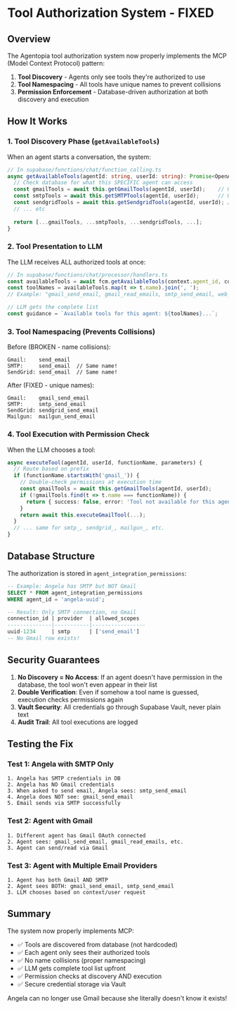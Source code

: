 # Tool Authorization System - FIXED

## Overview

The Agentopia tool authorization system now properly implements the MCP (Model Context Protocol) pattern:

1. **Tool Discovery** - Agents only see tools they're authorized to use
2. **Tool Namespacing** - All tools have unique names to prevent collisions
3. **Permission Enforcement** - Database-driven authorization at both discovery and execution

## How It Works

### 1. Tool Discovery Phase (`getAvailableTools`)

When an agent starts a conversation, the system:

```typescript
// In supabase/functions/chat/function_calling.ts
async getAvailableTools(agentId: string, userId: string): Promise<OpenAIFunction[]> {
  // Check database for what this SPECIFIC agent can access
  const gmailTools = await this.getGmailTools(agentId, userId);    // Only if Gmail authorized
  const smtpTools = await this.getSMTPTools(agentId, userId);      // Only if SMTP authorized
  const sendgridTools = await this.getSendgridTools(agentId, userId); // Only if SendGrid authorized
  // ... etc
  
  return [...gmailTools, ...smtpTools, ...sendgridTools, ...];
}
```

### 2. Tool Presentation to LLM

The LLM receives ALL authorized tools at once:

```typescript
// In supabase/functions/chat/processor/handlers.ts
const availableTools = await fcm.getAvailableTools(context.agent_id, context.user_id);
const toolNames = availableTools.map(t => t.name).join(', ');
// Example: "gmail_send_email, gmail_read_emails, smtp_send_email, web_search"

// LLM gets the complete list
const guidance = `Available tools for this agent: ${toolNames}...`;
```

### 3. Tool Namespacing (Prevents Collisions)

Before (BROKEN - name collisions):
```
Gmail:    send_email
SMTP:     send_email  // Same name! 
SendGrid: send_email  // Same name!
```

After (FIXED - unique names):
```
Gmail:    gmail_send_email
SMTP:     smtp_send_email
SendGrid: sendgrid_send_email
Mailgun:  mailgun_send_email
```

### 4. Tool Execution with Permission Check

When the LLM chooses a tool:

```typescript
async executeTool(agentId, userId, functionName, parameters) {
  // Route based on prefix
  if (functionName.startsWith('gmail_')) {
    // Double-check permissions at execution time
    const gmailTools = await this.getGmailTools(agentId, userId);
    if (!gmailTools.find(t => t.name === functionName)) {
      return { success: false, error: 'Tool not available for this agent' };
    }
    return await this.executeGmailTool(...);
  }
  // ... same for smtp_, sendgrid_, mailgun_, etc.
}
```

## Database Structure

The authorization is stored in `agent_integration_permissions`:

```sql
-- Example: Angela has SMTP but NOT Gmail
SELECT * FROM agent_integration_permissions 
WHERE agent_id = 'angela-uuid';

-- Result: Only SMTP connection, no Gmail
connection_id | provider  | allowed_scopes
--------------|-----------|-----------------
uuid-1234     | smtp      | ['send_email']
-- No Gmail row exists!
```

## Security Guarantees

1. **No Discovery = No Access**: If an agent doesn't have permission in the database, the tool won't even appear in their list
2. **Double Verification**: Even if somehow a tool name is guessed, execution checks permissions again
3. **Vault Security**: All credentials go through Supabase Vault, never plain text
4. **Audit Trail**: All tool executions are logged

## Testing the Fix

### Test 1: Angela with SMTP Only
```
1. Angela has SMTP credentials in DB
2. Angela has NO Gmail credentials
3. When asked to send email, Angela sees: smtp_send_email
4. Angela does NOT see: gmail_send_email
5. Email sends via SMTP successfully
```

### Test 2: Agent with Gmail
```
1. Different agent has Gmail OAuth connected
2. Agent sees: gmail_send_email, gmail_read_emails, etc.
3. Agent can send/read via Gmail
```

### Test 3: Agent with Multiple Email Providers
```
1. Agent has both Gmail AND SMTP
2. Agent sees BOTH: gmail_send_email, smtp_send_email
3. LLM chooses based on context/user request
```

## Summary

The system now properly implements MCP:
- ✅ Tools are discovered from database (not hardcoded)
- ✅ Each agent only sees their authorized tools
- ✅ No name collisions (proper namespacing)
- ✅ LLM gets complete tool list upfront
- ✅ Permission checks at discovery AND execution
- ✅ Secure credential storage via Vault

Angela can no longer use Gmail because she literally doesn't know it exists!
